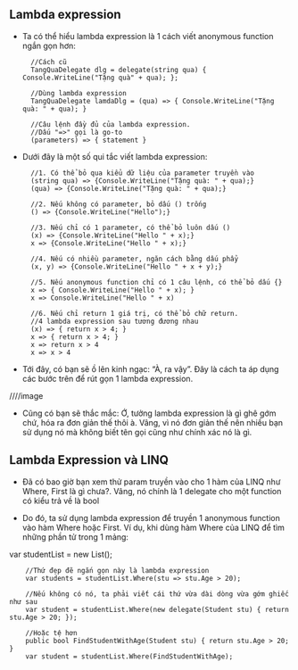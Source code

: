 ## Lambda expression
- Ta có thể hiểu lambda expression là 1 cách viết anonymous function ngắn gọn hơn:

		//Cách cũ
		TangQuaDelegate dlg = delegate(string qua) { Console.WriteLine("Tặng quà" + qua); };
		 
		//Dùng lambda expression
		TangQuaDelegate lamdaDlg = (qua) => { Console.WriteLine("Tặng quà: " + qua); }
		 
		//Câu lệnh đầy đủ của lambda expression.
		//Dấu "=>" gọi là go-to
		(parameters) => { statement }

- Dưới đây là một số qui tắc viết lambda expression:

		//1. Có thể bỏ qua kiểu dữ liệu của parameter truyền vào
		(string qua) => {Console.WriteLine("Tặng quà: " + qua);}
		(qua) => {Console.WriteLine("Tặng quà: " + qua);}
		 
		//2. Nếu không có parameter, bỏ dấu () trống
		() => {Console.WriteLine("Hello");}
		 
		//3. Nếu chỉ có 1 parameter, có thể bỏ luôn dấu ()
		(x) => {Console.WriteLine("Hello " + x);}
		x => {Console.WriteLine("Hello " + x);}
		 
		//4. Nếu có nhiều parameter, ngăn cách bằng dấu phẩy
		(x, y) => {Console.WriteLine("Hello " + x + y);}
		 
		//5. Nếu anonymous function chỉ có 1 câu lệnh, có thể bỏ dấu {}
		x => { Console.WriteLine("Hello " + x); }
		x => Console.WriteLine("Hello " + x)
		 
		//6. Nếu chỉ return 1 giá trị, có thể bỏ chữ return.
		//4 lambda expression sau tương đương nhau
		(x) => { return x > 4; }
		x => { return x > 4; }
		x => return x > 4
		x => x > 4
		
- Tới đây, có bạn sẽ ồ lên kinh ngạc: “À, ra vậy”. Đây là cách ta áp dụng các bước trên để rút gọn 1 lambda expression.

////image

- Cũng có bạn sẽ thắc mắc: Ớ, tưởng lambda expression là gì ghê gớm chứ, hóa ra đơn giản thế thôi à.
 Vâng, vì nó đơn giản thế nên nhiều bạn sử dụng nó mà không biết tên gọi cũng như chính xác nó là gì.

## Lambda Expression và LINQ

- Đã có bao giờ bạn xem thử param truyền vào cho 1 hàm của LINQ như Where, First là gì chưa?. Vâng, nó chính là 1 delegate cho một function có kiểu trả về là bool 

- Do đó, ta sử dụng lambda expression để truyền 1 anonymous function vào hàm Where hoặc First. Ví dụ, khi dùng hàm Where của LINQ để tìm những phần tử trong 1 mảng:

var studentList = new List<Student>();
 
		//Thứ đẹp đẽ ngắn gọn này là lambda expression
		var students = studentList.Where(stu => stu.Age > 20);
		
		//Nếu không có nó, ta phải viết cái thứ vừa dài dòng vừa gớm ghiếc như sau
		var student = studentList.Where(new delegate(Student stu) { return stu.Age > 20; });
		
		//Hoặc tệ hơn
		public bool FindStudentWithAge(Student stu) { return stu.Age > 20; }
		var student = studentList.Where(FindStudentWithAge);
